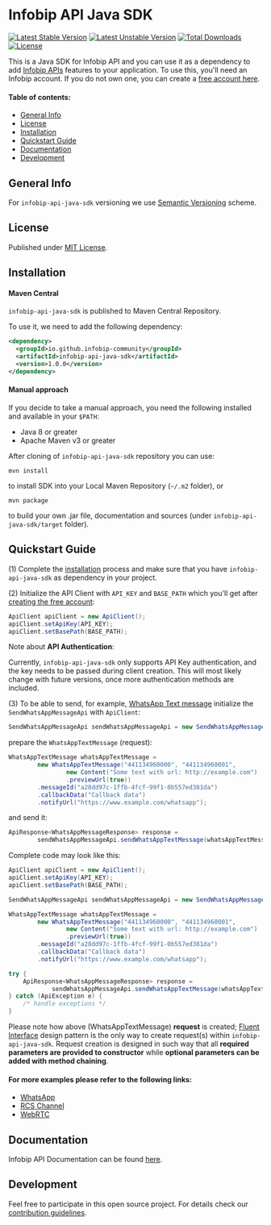 # Infobip API Java SDK

[![Latest Stable Version](https://poser.pugx.org/infobip-community/infobip-api-java-sdk/v/stable)](https://packagist.org/packages/infobip-community/infobip-api-java-sdk)
[![Latest Unstable Version](https://poser.pugx.org/infobip-community/infobip-api-java-sdk/v/unstable)](https://packagist.org/packages/infobip-community/infobip-api-java-sdk)
[![Total Downloads](https://poser.pugx.org/infobip-community/infobip-api-java-sdk/downloads)](https://packagist.org/packages/infobip-community/infobip-api-java-sdk/stats)
[![License](https://poser.pugx.org/infobip-community/infobip-api-java-sdk/license)](LICENSE)

This is a Java SDK for Infobip API and you can use it as a dependency to add [Infobip APIs](https://www.infobip.com/docs/api) features to your application.
To use this, you'll need an Infobip account. If you do not own one, you can create a [free account here](https://www.infobip.com/signup).

#### Table of contents:

* [General Info](#general-info)
* [License](#license)
* [Installation](#installation)
* [Quickstart Guide](#quickstart-guide)
* [Documentation](#documentation)
* [Development](#development)

## General Info

For `infobip-api-java-sdk` versioning we use [Semantic Versioning](https://semver.org) scheme.

## License

Published under [MIT License](LICENSE).

## Installation

#### Maven Central

`infobip-api-java-sdk` is published to Maven Central Repository.

To use it, we need to add the following dependency:

```xml
<dependency>
  <groupId>io.github.infobip-community</groupId>
  <artifactId>infobip-api-java-sdk</artifactId>
  <version>1.0.0</version>
</dependency>
```

#### Manual approach

If you decide to take a manual approach, you need the following installed and available in your `$PATH`:
- Java 8 or greater
- Apache Maven v3 or greater

After cloning of `infobip-api-java-sdk` repository you can use:

```
mvn install
```

to install SDK into your Local Maven Repository (`~/.m2` folder), or

```
mvn package
```

to build your own .jar file, documentation and sources (under `infobip-api-java-sdk/target` folder).

## Quickstart Guide

(1) Complete the [installation](#installation) process and make sure that you have `infobip-api-java-sdk` as dependency in your project.

(2) Initialize the API Client with `API_KEY` and `BASE_PATH` which you'll get after [creating the free account](https://www.infobip.com/signup):

```java
ApiClient apiClient = new ApiClient();
apiClient.setApiKey(API_KEY);
apiClient.setBasePath(BASE_PATH);
```

Note about **API Authentication**:

Currently, `infobip-api-java-sdk` only supports API Key authentication, and the key needs to be passed during client creation.
This will most likely change with future versions, once more authentication methods are included.

(3) To be able to send, for example, [WhatsApp Text message](https://www.infobip.com/docs/api#channels/whatsapp/send-whatsapp-text-message) initialize the `SendWhatsAppMessageApi` with `ApiClient`:

```java
SendWhatsAppMessageApi sendWhatsAppMessageApi = new SendWhatsAppMessageApi(apiClient);
```

prepare the `WhatsAppTextMessage` (request):

```java
WhatsAppTextMessage whatsAppTextMessage =
        new WhatsAppTextMessage("441134960000", "441134960001",
                new Content("Some text with url: http://example.com")
                .previewUrl(true))
        .messageId("a28dd97c-1ffb-4fcf-99f1-0b557ed381da")
        .callbackData("Callback data")
        .notifyUrl("https://www.example.com/whatsapp");
```

and send it:

```java
ApiResponse<WhatsAppMessageResponse> response = 
        sendWhatsAppMessageApi.sendWhatsAppTextMessage(whatsAppTextMessage);
```

Complete code may look like this:

```java
ApiClient apiClient = new ApiClient();
apiClient.setApiKey(API_KEY);
apiClient.setBasePath(BASE_PATH);

SendWhatsAppMessageApi sendWhatsAppMessageApi = new SendWhatsAppMessageApi(apiClient);

WhatsAppTextMessage whatsAppTextMessage =
        new WhatsAppTextMessage("441134960000", "441134960001",
                new Content("Some text with url: http://example.com")
                .previewUrl(true))
        .messageId("a28dd97c-1ffb-4fcf-99f1-0b557ed381da")
        .callbackData("Callback data")
        .notifyUrl("https://www.example.com/whatsapp");

try {
    ApiResponse<WhatsAppMessageResponse> response =
            sendWhatsAppMessageApi.sendWhatsAppTextMessage(whatsAppTextMessage);
} catch (ApiException e) {
    /* handle exceptions */
}
```

Please note how above (WhatsAppTextMessage) **request** is created; [Fluent Interface](https://en.wikipedia.org/wiki/Fluent_interface) design pattern is the only way to create request(s) within `infobip-api-java-sdk`. Request creation is designed in such way that all **required parameters are provided to constructor** while **optional parameters can be added with method chaining**.

#### For more examples please refer to the following links:

- [WhatsApp](src/main/java/com/infobip/client/channels/whatsapp/)
- [RCS Channel](src/main/java/com/infobip/client/channels/rcs/)
- [WebRTC](src/main/java/com/infobip/client/channels/webrtc/)

## Documentation

Infobip API Documentation can be found [here](https://www.infobip.com/docs/api).

## Development

Feel free to participate in this open source project. For details check our [contribution guidelines](CONTRIBUTING.md).
